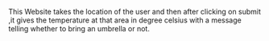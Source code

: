 This Website takes the location of the user and then after clicking on submit ,it gives the temperature at that area in degree celsius with a message telling whether to bring an umbrella or not.

